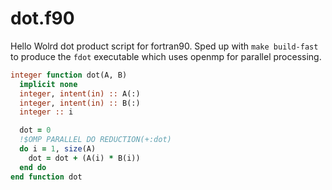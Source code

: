 # dot.f90

Hello Wolrd dot product script for fortran90. Sped up with `make build-fast` to produce the `fdot` executable which uses openmp for parallel processing.

```fortran
integer function dot(A, B)
  implicit none
  integer, intent(in) :: A(:)
  integer, intent(in) :: B(:)
  integer :: i

  dot = 0
  !$OMP PARALLEL DO REDUCTION(+:dot)
  do i = 1, size(A)
    dot = dot + (A(i) * B(i))
  end do
end function dot
```
